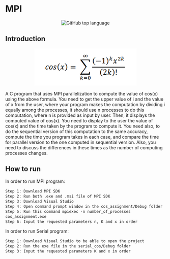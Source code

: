 # MPI

<div align="center">
  
  ![GitHub top language](https://img.shields.io/github/languages/top/Heba-Atef99/MPI?color=%2300)

</div>

## Introduction
<div align="center">
  <img src="img/cos.png" alt="cos function">
</div>

A C program that uses MPI parallelization to compute the value of cos(x) using the above 
formula. You need to get the upper value of i and the value of x from the user, where your 
program makes the computation by dividing i equally among the processes, it should use n
processes to do this computation, where n is provided as input by user. Then, it displays the 
computed value of cos(x). You need to display to the user the value of cos(x) and the time taken 
by the program to compute it. You need also, to do the sequential version of this computation to 
the same accuracy, compute the time you program takes in each case, and compare the time for 
parallel version to the one computed in sequential version. Also, you need to discuss the differences 
in these times as the number of computing processes changes.

## How to run
In order to run MPI program:

    Step 1: Download MPI SDK
    Step 2: Run both .exe and .msi file of MPI SDK
    Step 3: Download Visual Studio
    Step 4: Open command prompt window in the cos_assignment/Debug folder
    Step 5: Run this command mpiexec -n number_of_processes cos_assignment.exe 
    Step 6: Input the requested parameters n, K and x in order

In order to run Serial program:

    Step 1: Download Visual Studio to be able to open the project
    Step 2: Run the exe file in the serial_cos/Debug folder
    Step 3: Input the requested parameters K and x in order
